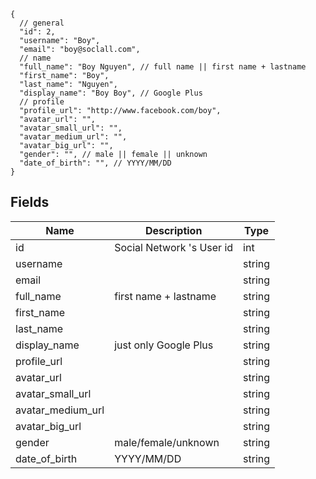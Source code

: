 ```
{
  // general
  "id": 2,
  "username": "Boy",
  "email": "boy@soclall.com",
  // name
  "full_name": "Boy Nguyen", // full name || first name + lastname
  "first_name": "Boy",
  "last_name": "Nguyen",
  "display_name": "Boy Boy", // Google Plus
  // profile
  "profile_url": "http://www.facebook.com/boy",
  "avatar_url": "",
  "avatar_small_url": "",
  "avatar_medium_url": "",
  "avatar_big_url": "",
  "gender": "", // male || female || unknown
  "date_of_birth": "", // YYYY/MM/DD
}
```

## Fields


Name | Description | Type
---- | ----------- | ----
id   | Social Network 's User id | int
username | | string
email | | string
full_name | first name + lastname | string
first_name | | string
last_name | | string
display_name | just only Google Plus | string
profile_url | | string
avatar_url | | string 
avatar_small_url | | string
avatar_medium_url | | string
avatar_big_url | | string
gender | male/female/unknown | string
date_of_birth | YYYY/MM/DD | string
